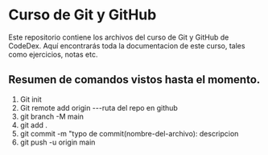 # Curso de Git y GitHub

Este repositorio contiene los archivos del curso de Git y GitHub de CodeDex. Aquí encontrarás toda la documentacion de este curso, tales como ejercicios, notas etc.

## Resumen de comandos vistos hasta el momento.

1. Git init
2. Git remote add origin ---ruta del repo en github
3. git branch -M main
4. git add .
5. git commit -m "typo de commit(nombre-del-archivo): descripcion
6. git push -u origin main
